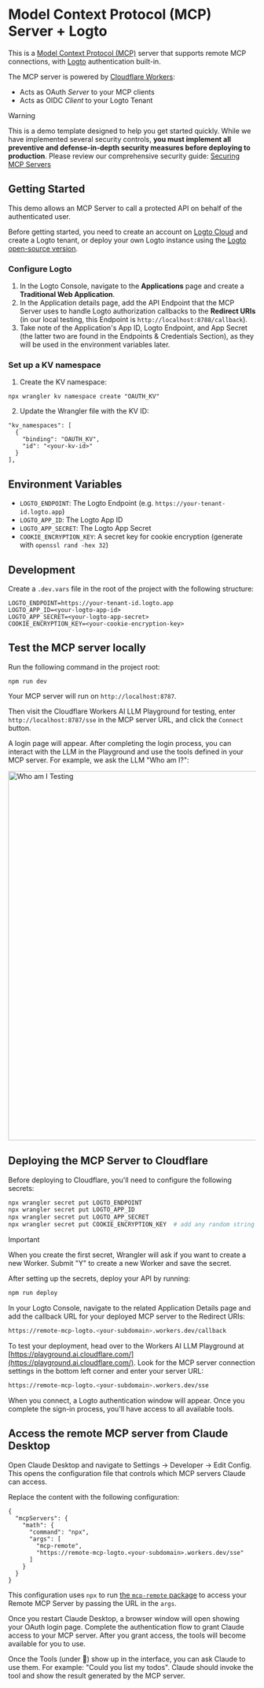# Model Context Protocol (MCP) Server + Logto

This is a [Model Context Protocol (MCP)](https://modelcontextprotocol.io/introduction) server that supports remote MCP connections, with [Logto](https://logto.io/) authentication built-in.

The MCP server is powered by [Cloudflare Workers](https://developers.cloudflare.com/workers/):

- Acts as OAuth _Server_ to your MCP clients
- Acts as OIDC _Client_ to your Logto Tenant

> [!WARNING]
> This is a demo template designed to help you get started quickly. While we have implemented several security controls, **you must implement all preventive and defense-in-depth security measures before deploying to production**. Please review our comprehensive security guide: [Securing MCP Servers](https://github.com/cloudflare/agents/blob/main/docs/securing-mcp-servers.md)

## Getting Started

This demo allows an MCP Server to call a protected API on behalf of the authenticated user.

Before getting started, you need to create an account on [Logto Cloud](https://cloud.logto.io/) and create a Logto tenant, or deploy your own Logto instance using the [Logto open-source version](https://docs.logto.io/logto-oss).

### Configure Logto

1. In the Logto Console, navigate to the **Applications** page and create a **Traditional Web Application**.
2. In the Application details page, add the API Endpoint that the MCP Server uses to handle Logto authorization callbacks to the **Redirect URIs** (in our local testing, this Endpoint is `http://localhost:8788/callback`).
3. Take note of the Application's App ID, Logto Endpoint, and App Secret (the latter two are found in the Endpoints & Credentials Section), as they will be used in the environment variables later.

### Set up a KV namespace

1. Create the KV namespace:
```
npx wrangler kv namespace create "OAUTH_KV"
```
2. Update the Wrangler file with the KV ID:
```
"kv_namespaces": [
  {
    "binding": "OAUTH_KV",
    "id": "<your-kv-id>"
  }
],
```

## Environment Variables

- `LOGTO_ENDPOINT`: The Logto Endpoint (e.g. `https://your-tenant-id.logto.app`)
- `LOGTO_APP_ID`: The Logto App ID
- `LOGTO_APP_SECRET`: The Logto App Secret
- `COOKIE_ENCRYPTION_KEY`: A secret key for cookie encryption (generate with `openssl rand -hex 32`)

## Development

Create a `.dev.vars` file in the root of the project with the following structure:

```
LOGTO_ENDPOINT=https://your-tenant-id.logto.app
LOGTO_APP_ID=<your-logto-app-id>
LOGTO_APP_SECRET=<your-logto-app-secret>
COOKIE_ENCRYPTION_KEY=<your-cookie-encryption-key>
```

## Test the MCP server locally

Run the following command in the project root:

```
npm run dev
```

Your MCP server will run on `http://localhost:8787`.

Then visit the Cloudflare Workers AI LLM Playground for testing, enter `http://localhost:8787/sse` in the MCP server URL, and click the `Connect` button.

A login page will appear. After completing the login process, you can interact with the LLM in the Playground and use the tools defined in your MCP server. For example, we ask the LLM "Who am I?":

<img src="./docs/who-am-i-testing.jpg" width="750" alt="Who am I Testing">

## Deploying the MCP Server to Cloudflare

Before deploying to Cloudflare, you'll need to configure the following secrets:

```bash
npx wrangler secret put LOGTO_ENDPOINT
npx wrangler secret put LOGTO_APP_ID
npx wrangler secret put LOGTO_APP_SECRET
npx wrangler secret put COOKIE_ENCRYPTION_KEY  # add any random string here e.g. openssl rand -hex 32
```

> [!IMPORTANT]
> When you create the first secret, Wrangler will ask if you want to create a new Worker. Submit "Y" to create a new Worker and save the secret.

After setting up the secrets, deploy your API by running:

```bash
npm run deploy
```

In your Logto Console, navigate to the related Application Details page and add the callback URL for your deployed MCP server to the Redirect URIs:

```bash
https://remote-mcp-logto.<your-subdomain>.workers.dev/callback
```

To test your deployment, head over to the Workers AI LLM Playground at [https://playground.ai.cloudflare.com/](https://playground.ai.cloudflare.com/). Look for the MCP server connection settings in the bottom left corner and enter your server URL:

```bash
https://remote-mcp-logto.<your-subdomain>.workers.dev/sse
```

When you connect, a Logto authentication window will appear. Once you complete the sign-in process, you'll have access to all available tools.

## Access the remote MCP server from Claude Desktop

Open Claude Desktop and navigate to Settings -> Developer -> Edit Config. This opens the configuration file that controls which MCP servers Claude can access.

Replace the content with the following configuration:

```
{
  "mcpServers": {
    "math": {
      "command": "npx",
      "args": [
        "mcp-remote",
        "https://remote-mcp-logto.<your-subdomain>.workers.dev/sse"
      ]
    }
  }
}
```

This configuration uses `npx` to run [the `mcp-remote` package](https://www.npmjs.com/package/mcp-remote) to access your Remote MCP Server by passing the URL in the `args`.  

Once you restart Claude Desktop, a browser window will open showing your OAuth login page. Complete the authentication flow to grant Claude access to your MCP server. After you grant access, the tools will become available for you to use.

Once the Tools (under 🔨) show up in the interface, you can ask Claude to use them. For example: "Could you list my todos". Claude should invoke the tool and show the result generated by the MCP server.
